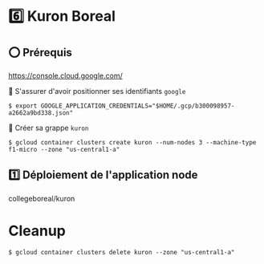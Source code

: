 # :six: Kuron Boreal


## :o: Prérequis


https://console.cloud.google.com/

:round_pushpin: S'assurer d'avoir positionner ses identifiants `google`

```
$ export GOOGLE_APPLICATION_CREDENTIALS="$HOME/.gcp/b300098957-a2662a9bd338.json"
```

:round_pushpin: Créer sa grappe `kuron`

```
$ gcloud container clusters create kuron --num-nodes 3 --machine-type f1-micro --zone "us-central1-a"
```

## :one: Déploiement de l'application node

collegeboreal/kuron




# Cleanup

```
$ gcloud container clusters delete kuron --zone "us-central1-a"
```
